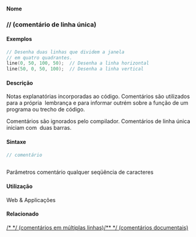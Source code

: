 
#### Nome
### // (comentário de linha única)

#### Exemplos

```pde
// Desenha duas linhas que dividem a janela 
// em quatro quadrantes.
line(0, 50, 100, 50);  // Desenha a linha horizontal
line(50, 0, 50, 100);  // Desenha a linha vertical

```

#### Descrição
Notas explanatórias incorporadas ao
código. Comentários são utilizados para a
própria  lembrança e para informar outrém
sobre a função de um programa ou trecho de
código.

Comentários são ignorados pelo compilador.
Comentários de linha única iniciam com  duas
barras.

#### Sintaxe
```pde
// comentário
            
```
Parâmetros
comentário
qualquer seqüência de caracteres

#### Utilização

	
Web & Applicações

#### Relacionado
[/* */ (comentários em múltiplas linhas)](multilinecomment)[/** */ (comentários documentais)](doccomment)
